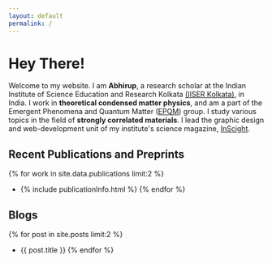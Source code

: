 ```yaml
---
layout: default
permalink: /
---
```


# Hey There!
Welcome to my website. I am **Abhirup**, a research scholar at the Indian Institute of Science Education and Research Kolkata [(IISER Kolkata)](https://www.iiserkol.ac.in/), in India.
I work in **theoretical condensed matter physics**, and am a part of the Emergent Phenomena and Quantum Matter ([EPQM](https://www.iiserkol.ac.in/~slal/index.html)) group. I study various topics in the field of **strongly correlated materials**. I lead the graphic design and web-development unit of my institute's science magazine, [InScight](https://scicomm.iiserkol.ac.in/).

## Recent Publications and Preprints
{% for work in site.data.publications limit:2 %}
- {% include publicationInfo.html %}
{% endfor %}

## Blogs
{% for post in site.posts limit:2 %}
- {{ post.title }} 
{% endfor %}
